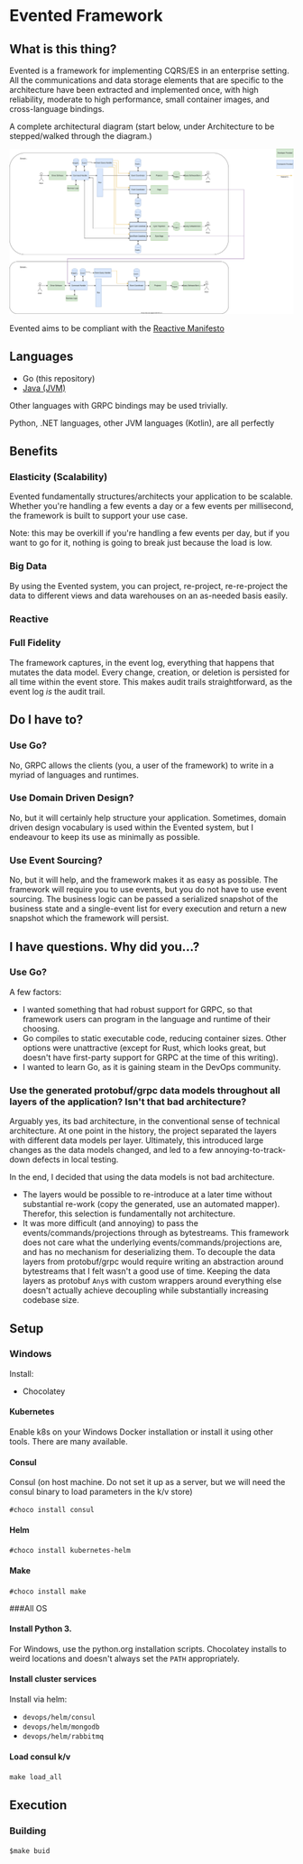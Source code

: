# Evented Framework

## What is this thing?

Evented is a framework for implementing CQRS/ES in an enterprise setting.  All the communications and data storage elements that are specific to the architecture have been extracted and implemented once, with high reliability, moderate to high performance, small container images, and cross-language bindings.

A complete architectural diagram (start below, under Architecture to be stepped/walked through the diagram.)

![Full Architectural Diagram](https://github.com/benjaminabbitt/evented/blob/master/Evented.svg)

Evented aims to be compliant with the [Reactive Manifesto](https://www.reactivemanifesto.org/)

## Languages
* Go (this repository)
* [Java (JVM)](https://github.com/benjaminabbitt/evented-url)

Other languages with GRPC bindings may be used trivially.

Python, .NET languages, other JVM languages (Kotlin), are all perfectly 

## Benefits
### Elasticity (Scalability)
Evented fundamentally structures/architects your application to be scalable.  Whether you're handling a few events a day or a few events per millisecond, the framework is built to support your use case.

Note: this may be overkill if you're handling a few events per day, but if you want to go for it, nothing is going to break just because the load is low.

### Big Data
By using the Evented system, you can project, re-project, re-re-project the data to different views and data warehouses on an as-needed basis easily.

### Reactive

### Full Fidelity
The framework captures, in the event log, everything that happens that mutates the data model.  Every change, creation, or deletion is persisted for all time within the event store.  This makes audit trails straightforward, as the event log *is* the audit trail.

## Do I have to?
### Use Go?
No, GRPC allows the clients (you, a user of the framework) to write in a myriad of languages and runtimes.

### Use Domain Driven Design?
No, but it will certainly help structure your application.  Sometimes, domain driven design vocabulary is used within the Evented system, but I endeavour to keep its use as minimally as possible.

### Use Event Sourcing?
No, but it will help, and the framework makes it as easy as possible.  The framework will require you to use events, but you do not have to use event sourcing.  The business logic can be passed a serialized snapshot of the business state and a single-event list for every execution and return a new snapshot which the framework will persist.

## I have questions.  Why did you...?
### Use Go?
A few factors:
* I wanted something that had robust support for GRPC, so that framework users can program in the language and runtime of their choosing.
* Go compiles to static executable code, reducing container sizes.  Other options were unattractive (except for Rust, which looks great, but doesn't have first-party support for GRPC at the time of this writing).
* I wanted to learn Go, as it is gaining steam in the DevOps community.

### Use the generated protobuf/grpc data models throughout all layers of the application?  Isn't that bad architecture?
Arguably yes, its bad architecture, in the conventional sense of technical architecture.  At one point in the history, the project separated the layers with different data models per layer.  Ultimately, this introduced large changes as the data models changed, and led to a few annoying-to-track-down defects in local testing.

In the end, I decided that using the data models is not bad architecture.
* The layers would be possible to re-introduce at a later time without substantial re-work (copy the generated, use an automated mapper).  Therefor, this selection is fundamentally not architecture.
* It was more difficult (and annoying) to pass the events/commands/projections through as bytestreams.  This framework does not care what the underlying events/commands/projections are, and has no mechanism for deserializing them.  To decouple the data layers from protobuf/grpc would require writing an abstraction around bytestreams that I felt wasn't a good use of time.  Keeping the data layers as protobuf `Any`s with custom wrappers around everything else doesn't actually achieve decoupling while substantially increasing codebase size. 


## Setup
### Windows
Install:

* Chocolatey

#### Kubernetes
Enable k8s on your Windows Docker installation or install it using other tools.  There are many available.

#### Consul
Consul (on host machine.  Do not set it up as a server, but we will need the consul binary to load parameters in the k/v store)

`#choco install consul` 

#### Helm

`#choco install kubernetes-helm`

#### Make

`#choco install make`


###All OS

#### Install Python 3.
For Windows, use the python.org installation scripts.  Chocolatey installs to weird locations and doesn't always set the `PATH` appropriately.

#### Install cluster services
Install via helm:
* `devops/helm/consul`
* `devops/helm/mongodb`
* `devops/helm/rabbitmq`

#### Load consul k/v

`make load_all`

## Execution
### Building
`$make buid`